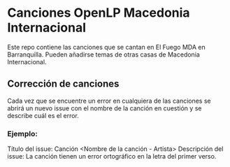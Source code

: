 # Canciones OpenLP Macedonia Internacional
Este repo contiene las canciones que se cantan en El Fuego MDA en Barranquilla. Pueden añadirse temas de otras casas de Macedonia Internacional.

## Corrección de canciones
Cada vez que se encuentre un error en cualquiera de las canciones se abrirá un nuevo issue con el nombre de la canción en cuestión y se describe cuál es el error.
### Ejemplo:
Título del issue: Canción <Nombre de la canción - Artista>
Descripción del issue: La canción tienen un error ortográfico en la letra del primer verso.

